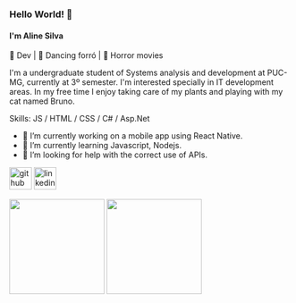 ### Hello World! 👋

#### I'm Aline Silva

💙 Dev | 💙 Dancing forró | 💙 Horror movies

I'm a undergraduate student of Systems analysis and development at PUC-MG, currently at 3º semester. I'm interested specially in IT development areas. In my free time I enjoy taking care of my plants and playing with my cat named Bruno.

Skills: JS / HTML / CSS / C# / Asp.Net 

- 🔭 I’m currently working on a mobile app using React Native.  
- 🌱 I’m currently learning Javascript, Nodejs.  
- 🤔 I’m looking for help with the correct use of APIs. 


[<img src='https://cdn.jsdelivr.net/npm/simple-icons@3.0.1/icons/github.svg' alt='github' height='40'>](https://github.com/AlineSilvaDev)  [<img src='https://cdn.jsdelivr.net/npm/simple-icons@3.0.1/icons/linkedin.svg' alt='linkedin' height='40'>](https://www.linkedin.com/in/https://www.linkedin.com/in/aline-silva-3666051aa//)  

 

<img height="170em" src="https://github-readme-stats-eight-theta.vercel.app/api?username=AlineSilvaDev&show_icons=true&theme=dark&include_all_commits=true&count_private=true"/> <img height="170em" src="https://github-readme-stats.vercel.app/api/top-langs/?username=AlineSilvaDev&layout=compact&langs_count=8&theme=dark"/>



<!--
**AlineSilvaDev/AlineSilvaDev** is a ✨ _special_ ✨ repository because its `README.md` (this file) appears on your GitHub profile.

Here are some ideas to get you started:

- 💬 Ask me about ...
- 📫 How to reach me: ...
- 😄 Pronouns: ...
- ⚡ Fun fact: ...
- 👯 I’m looking to collaborate on ...
-->
